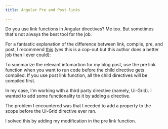 ```yaml
---
title: Angular Pre and Post links

---
```


Do you use link functions in Angular directives? Me too. But sometimes that's not always the best tool for the job.

For a fantastic explanation of the difference between link, compile, pre, and post, I recommend [this](http://www.jvandemo.com/the-nitty-gritty-of-compile-and-link-functions-inside-angularjs-directives/) (yes this is a cop-out but this author does a better job than I ever could): 

To summarize the relevant infomartion for my blog post, use the pre link function when you want to run code before the child directive gets compiled. If you use post link function, all the child directives will be compiled
first. 

In my case, I'm working with a third party directive (namely, Ui-Grid). I wanted to add some functionality to it by adding a directive.

The problem I encountered was that I needed to add a property to the scope before the Ui-Grid directive ever ran. 

I solved this by adding my modification in the pre link function.